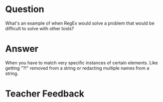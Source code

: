 # Question

What's an example of when RegEx would solve a problem that would be difficult to solve with other tools?

# Answer

When you have to match very specific instances of certain elements. Like getting "?!" removed from a string or redacting multiple names from a string.

# Teacher Feedback
